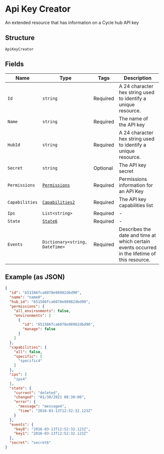 
# Api Key Creator

An extended resource that has information on a Cycle hub API key

## Structure

`ApiKeyCreator`

## Fields

| Name | Type | Tags | Description |
|  --- | --- | --- | --- |
| `Id` | `string` | Required | A 24 character hex string used to identify a unique resource. |
| `Name` | `string` | Required | The name of the API key |
| `HubId` | `string` | Required | A 24 character hex string used to identify a unique resource. |
| `Secret` | `string` | Optional | The API key secret |
| `Permissions` | [`Permissions`](../../doc/models/permissions.md) | Required | Permissions information for an API Key |
| `Capabilities` | [`Capabilities2`](../../doc/models/capabilities-2.md) | Required | The API key capabilities list |
| `Ips` | `List<string>` | Required | - |
| `State` | [`State6`](../../doc/models/state-6.md) | Required | - |
| `Events` | `Dictionary<string, DateTime>` | Required | Describes the date and time at which certain events occurred in the lifetime of this resource. |

## Example (as JSON)

```json
{
  "id": "651586fca6078e98982dbd90",
  "name": "name0",
  "hub_id": "651586fca6078e98982dbd90",
  "permissions": {
    "all_environments": false,
    "environments": [
      {
        "id": "651586fca6078e98982dbd90",
        "manage": false
      }
    ]
  },
  "capabilities": {
    "all": false,
    "specific": [
      "specific4"
    ]
  },
  "ips": [
    "ips4"
  ],
  "state": {
    "current": "deleted",
    "changed": "01/30/2021 08:30:00",
    "error": {
      "message": "message4",
      "time": "2016-03-13T12:52:32.123Z"
    }
  },
  "events": {
    "key0": "2016-03-13T12:52:32.123Z",
    "key1": "2016-03-13T12:52:32.123Z"
  },
  "secret": "secret6"
}
```

